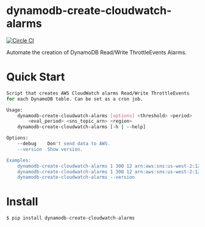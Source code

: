 # dynamodb-create-cloudwatch-alarms

[![Circle CI](https://circleci.com/gh/percolate/dynamodb-create-cloudwatch-alarms.svg?style=svg)](https://circleci.com/gh/percolate/dynamodb-create-cloudwatch-alarms)

Automate the creation of DynamoDB Read/Write ThrottleEvents Alarms.

# Quick Start
```bash
Script that creates AWS CloudWatch alarms Read/Write ThrottleEvents
for each DynamoDB table. Can be set as a cron job.

Usage:
    dynamodb-create-cloudwatch-alarms [options] <threshold> <period>
        <eval_period> <sns_topic_arn> <region>
    dynamodb-create-cloudwatch-alarms [-h | --help]

Options:
    --debug    Don't send data to AWS.
    --version  Show version.

Examples:
    dynamodb-create-cloudwatch-alarms 1 300 12 arn:aws:sns:us-west-2:123456789012:dynamodb us-west-2
    dynamodb-create-cloudwatch-alarms 1 300 12 arn:aws:sns:us-west-2:123456789012:dynamodb us-west-2 --debug
    dynamodb-create-cloudwatch-alarms --version
```

# Install
```bash
$ pip install dynamodb-create-cloudwatch-alarms
```
